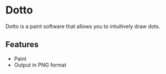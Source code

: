 # Dotto
Dotto is a paint software that allows you to intuitively draw dots.
## Features
* Paint
* Output in PNG format
